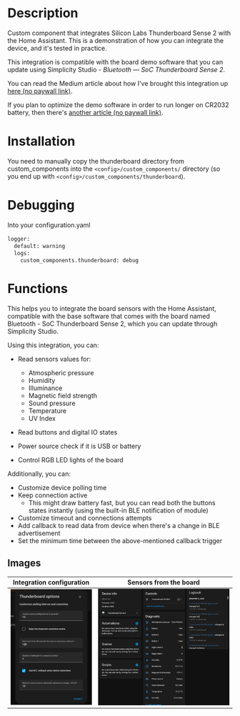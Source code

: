 # Description
Custom component that integrates Silicon Labs Thunderboard Sense 2 with the Home Assistant. This is a demonstration of how you can integrate the device, and it's tested in practice.

This integration is compatible with the board demo software that you can update using Simplicity Studio - *Bluetooth — SoC Thunderboard Sense 2*.

You can read the Medium article about how I've brought this integration up [here (no paywall link)](https://che-adrian.medium.com/bringing-a-new-ble-device-to-the-home-assistant-silabs-thunderboard-example-1f0d6094c84b?sk=cdbbac98afde4fe459c585f03fc132c1).

If you plan to optimize the demo software in order to run longer on CR2032 battery, then there's [another article (no paywall link)](https://che-adrian.medium.com/optimize-energy-consumption-for-silabs-thunderboard-on-battery-0bc573b6b453?sk=6427c6423fb92c98742e6ba5092267bd).

# Installation
You need to manually copy the thunderboard directory from custom_components into the `<config>/custom_components/` directory (so you end up with `<config>/custom_components/thunderboard`).

# Debugging
Into your configuration.yaml

    logger:
      default: warning
      logs:
        custom_components.thunderboard: debug

# Functions
This helps you to integrate the board sensors with the Home Assistant, compatible with the base software that comes with the board named Bluetooth - SoC Thunderboard Sense 2, which you can update through Simplicity Studio.

Using this integration, you can:

- Read sensors values for:
    - Atmospheric pressure
    - Humidity
    - Illuminance
    - Magnetic field strength
    - Sound pressure
    - Temperature
    - UV Index

- Read buttons and digital IO states
- Power source check if it is USB or battery
- Control RGB LED lights of the board

Additionally, you can:

- Customize device polling time
- Keep connection active
    - This might draw battery fast, but you can read both the buttons states instantly (using the built-in BLE notification of module)
- Customize timeout and connections attempts
- Add callback to read data from device when there's a change in BLE advertisement
- Set the minimum time between the above-mentioned callback trigger

## Images


Integration configuration             |  Sensors from the board
:-------------------------:|:-------------------------:
![Integration settings](images/thunderboard_ha_integration_2.png) |   ![Integration sensors](images/thunderboard_ha_integration.png)
